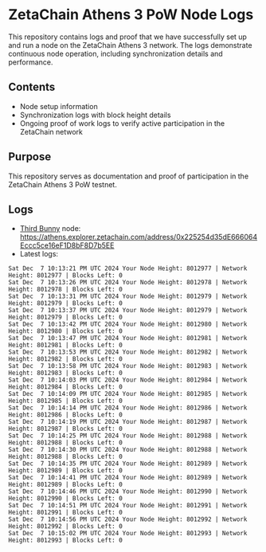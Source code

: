 # ZetaChain Athens 3 PoW Node Logs
This repository contains logs and proof that we have successfully set up and run a node on the ZetaChain Athens 3 network. The logs demonstrate continuous node operation, including synchronization details and performance.

## Contents
- Node setup information
- Synchronization logs with block height details
- Ongoing proof of work logs to verify active participation in the ZetaChain network

## Purpose
This repository serves as documentation and proof of participation in the ZetaChain Athens 3 PoW testnet.

## Logs

- [Third Bunny](https://thirdbunny.xyz/) node: https://athens.explorer.zetachain.com/address/0x225254d35dE666064Eccc5ce16eF1D8bF8D7b5EE
- Latest logs:
```
Sat Dec  7 10:13:21 PM UTC 2024 Your Node Height: 8012977 | Network Height: 8012977 | Blocks Left: 0
Sat Dec  7 10:13:26 PM UTC 2024 Your Node Height: 8012978 | Network Height: 8012978 | Blocks Left: 0
Sat Dec  7 10:13:31 PM UTC 2024 Your Node Height: 8012979 | Network Height: 8012979 | Blocks Left: 0
Sat Dec  7 10:13:37 PM UTC 2024 Your Node Height: 8012979 | Network Height: 8012979 | Blocks Left: 0
Sat Dec  7 10:13:42 PM UTC 2024 Your Node Height: 8012980 | Network Height: 8012980 | Blocks Left: 0
Sat Dec  7 10:13:47 PM UTC 2024 Your Node Height: 8012981 | Network Height: 8012981 | Blocks Left: 0
Sat Dec  7 10:13:53 PM UTC 2024 Your Node Height: 8012982 | Network Height: 8012982 | Blocks Left: 0
Sat Dec  7 10:13:58 PM UTC 2024 Your Node Height: 8012983 | Network Height: 8012983 | Blocks Left: 0
Sat Dec  7 10:14:03 PM UTC 2024 Your Node Height: 8012984 | Network Height: 8012984 | Blocks Left: 0
Sat Dec  7 10:14:09 PM UTC 2024 Your Node Height: 8012985 | Network Height: 8012985 | Blocks Left: 0
Sat Dec  7 10:14:14 PM UTC 2024 Your Node Height: 8012986 | Network Height: 8012986 | Blocks Left: 0
Sat Dec  7 10:14:19 PM UTC 2024 Your Node Height: 8012987 | Network Height: 8012987 | Blocks Left: 0
Sat Dec  7 10:14:25 PM UTC 2024 Your Node Height: 8012988 | Network Height: 8012988 | Blocks Left: 0
Sat Dec  7 10:14:30 PM UTC 2024 Your Node Height: 8012988 | Network Height: 8012988 | Blocks Left: 0
Sat Dec  7 10:14:35 PM UTC 2024 Your Node Height: 8012989 | Network Height: 8012989 | Blocks Left: 0
Sat Dec  7 10:14:41 PM UTC 2024 Your Node Height: 8012989 | Network Height: 8012989 | Blocks Left: 0
Sat Dec  7 10:14:46 PM UTC 2024 Your Node Height: 8012990 | Network Height: 8012990 | Blocks Left: 0
Sat Dec  7 10:14:51 PM UTC 2024 Your Node Height: 8012991 | Network Height: 8012991 | Blocks Left: 0
Sat Dec  7 10:14:56 PM UTC 2024 Your Node Height: 8012992 | Network Height: 8012992 | Blocks Left: 0
Sat Dec  7 10:15:02 PM UTC 2024 Your Node Height: 8012993 | Network Height: 8012993 | Blocks Left: 0
```
